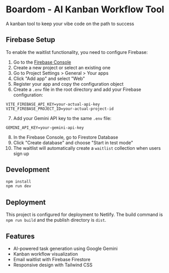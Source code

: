 # Boardom - AI Kanban Workflow Tool

A kanban tool to keep your vibe code on the path to success

## Firebase Setup

To enable the waitlist functionality, you need to configure Firebase:

1. Go to the [Firebase Console](https://console.firebase.google.com/)
2. Create a new project or select an existing one
3. Go to Project Settings > General > Your apps
4. Click "Add app" and select "Web"
5. Register your app and copy the configuration object
6. Create a `.env` file in the root directory and add your Firebase configuration:

```env
VITE_FIREBASE_API_KEY=your-actual-api-key
VITE_FIREBASE_PROJECT_ID=your-actual-project-id
```

7. Add your Gemini API key to the same `.env` file:

```env
GEMINI_API_KEY=your-gemini-api-key
```

8. In the Firebase Console, go to Firestore Database
9. Click "Create database" and choose "Start in test mode"
10. The waitlist will automatically create a `waitlist` collection when users sign up

## Development

```bash
npm install
npm run dev
```

## Deployment

This project is configured for deployment to Netlify. The build command is `npm run build` and the publish directory is `dist`.

## Features

- AI-powered task generation using Google Gemini
- Kanban workflow visualization
- Email waitlist with Firebase Firestore
- Responsive design with Tailwind CSS
